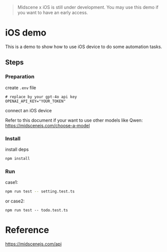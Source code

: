 > Midscene x iOS is still under development. You may use this demo if you want to have an early access.

# iOS demo

This is a demo to show how to use iOS device to do some automation tasks.

## Steps

### Preparation

create `.env` file

```shell
# replace by your gpt-4o api key
OPENAI_API_KEY="YOUR_TOKEN"
```

connect an iOS device

Refer to this document if your want to use other models like Qwen: https://midscenejs.com/choose-a-model

### Install

install deps

```bash
npm install 
```

### Run

case1:

```bash
npm run test -- setting.test.ts
```

or case2:

```
npm run test -- todo.test.ts
```

# Reference 

https://midscenejs.com/api